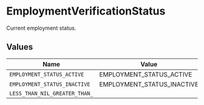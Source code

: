 # EmploymentVerificationStatus

Current employment status.


## Values

| Name                          | Value                         |
| ----------------------------- | ----------------------------- |
| `EMPLOYMENT_STATUS_ACTIVE`    | EMPLOYMENT_STATUS_ACTIVE      |
| `EMPLOYMENT_STATUS_INACTIVE`  | EMPLOYMENT_STATUS_INACTIVE    |
| `LESS_THAN_NIL_GREATER_THAN_` | <nil>                         |